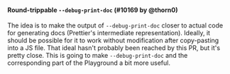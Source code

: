 #### Round-trippable `--debug-print-doc` (#10169 by @thorn0)

The idea is to make the output of `--debug-print-doc` closer to actual code for generating docs (Prettier's intermediate representation). Ideally, it should be possible for it to work without modification after copy-pasting into a JS file. That ideal hasn't probably been reached by this PR, but it's pretty close. This is going to make `--debug-print-doc` and the corresponding part of the Playground a bit more useful.
